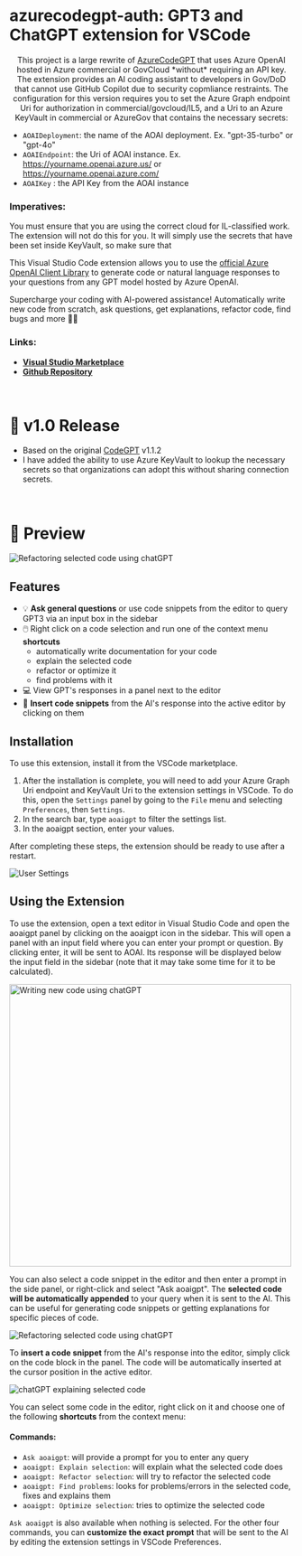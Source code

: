# azurecodegpt-auth: GPT3 and ChatGPT extension for VSCode

<p align="center">
This project is a large rewrite of  <a href="https://github.com/ThePush/azurecodegpt">AzureCodeGPT</a> that uses Azure OpenAI hosted in Azure commercial or GovCloud *without* requiring an API key. The extension provides an AI coding assistant to developers in Gov/DoD that cannot use GitHub Copilot due to security copmliance restraints. The configuration for this version requires you to set the Azure Graph endpoint Uri for authorization in commercial/govcloud/IL5, and a Uri to an Azure KeyVault in commercial or AzureGov that contains the necessary secrets:

- `AOAIDeployment`: the name of the AOAI deployment. Ex. "gpt-35-turbo" or "gpt-4o"	
- `AOAIEndpoint`: the Uri of AOAI instance. Ex. https://yourname.openai.azure.us/ or https://yourname.openai.azure.com/
- `AOAIKey` : the API Key from the AOAI instance
</p>

### Imperatives:
You must ensure that you are using the correct cloud for IL-classified work. The extension will not do this for you.  It will simply use the secrets that have been set inside KeyVault, so make sure that 

This Visual Studio Code extension allows you to use the [official Azure OpenAI Client Library](https://learn.microsoft.com/en-us/javascript/api/overview/azure/openai-readme?view=azure-node-preview) to generate code or natural language responses to your questions from any GPT model hosted by Azure OpenAI.

Supercharge your coding with AI-powered assistance! Automatically write new code from scratch, ask questions, get explanations, refactor code, find bugs and more 🚀✨ 


### Links:

- **[Visual Studio Marketplace](https://marketplace.visualstudio.com/items?itemName=bartonmathis.aoaigpt)**
- **[Github Repository](https://github.com/rbmathis/aoaigpt)**

<br>

# 📢 v1.0 Release

-   Based on the original <a href="https://marketplace.visualstudio.com/items?itemName=jeremysemel.azurecodegpt">CodeGPT</a> v1.1.2
-   I have added the ability to use Azure KeyVault to lookup the necessary secrets so that organizations can adopt this without sharing connection secrets.

&nbsp;

# 🌟 Preview
<img src="examples/main.png" alt="Refactoring selected code using chatGPT"/>

## Features
- 💡 **Ask general questions** or use code snippets from the editor to query GPT3 via an input box in the sidebar
- 🖱️ Right click on a code selection and run one of the context menu **shortcuts**
	- automatically write documentation for your code
	- explain the selected code
	- refactor or optimize it
	- find problems with it
- 💻 View GPT's responses in a panel next to the editor
- 📝 **Insert code snippets** from the AI's response into the active editor by clicking on them



## Installation

To use this extension, install it from the VSCode marketplace.

1. After the installation is complete, you will need to add your Azure Graph Uri endpoint and KeyVault Uri to the extension settings in VSCode. To do this, open the `Settings` panel by going to the `File` menu and selecting `Preferences`, then `Settings`.
2. In the search bar, type `aoaigpt` to filter the settings list.
3. In the aoaigpt section, enter your values.

After completing these steps, the extension should be ready to use after a restart.

<img src="examples/userSettings.png" alt="User Settings"/>

## Using the Extension

To use the extension, open a text editor in Visual Studio Code and open the aoaigpt panel by clicking on the aoaigpt icon in the sidebar. This will open a panel with an input field where you can enter your prompt or question. By clicking enter, it will be sent to AOAI. Its response will be displayed below the input field in the sidebar (note that it may take some time for it to be calculated).

<img src="examples/create.png" alt="Writing new code using chatGPT" width="500"/>

You can also select a code snippet in the editor and then enter a prompt in the side panel, or right-click and select "Ask aoaigpt". The **selected code will be automatically appended** to your query when it is sent to the AI. This can be useful for generating code snippets or getting explanations for specific pieces of code.

<img src="examples/explain.png" alt="Refactoring selected code using chatGPT"/>

To **insert a code snippet** from the AI's response into the editor, simply click on the code block in the panel. The code will be automatically inserted at the cursor position in the active editor.

<img src="examples/refactor.png" alt="chatGPT explaining selected code"/>

You can select some code in the editor, right click on it and choose one of the following **shortcuts** from the context menu:
#### Commands:
- `Ask aoaigpt`: will provide a prompt for you to enter any query
- `aoaigpt: Explain selection`: will explain what the selected code does
- `aoaigpt: Refactor selection`: will try to refactor the selected code
- `aoaigpt: Find problems`: looks for problems/errors in the selected code, fixes and explains them
- `aoaigpt: Optimize selection`: tries to optimize the selected code

`Ask aoaigpt` is also available when nothing is selected. For the other four commands, you can **customize the exact prompt** that will be sent to the AI by editing the extension settings in VSCode Preferences.

